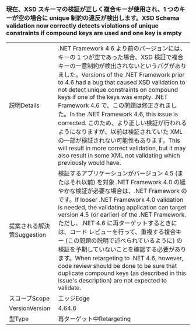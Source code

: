 ### <a name="xsd-schema-validation-now-correctly-detects-violations-of-unique-constraints-if-compound-keys-are-used-and-one-key-is-empty"></a><span data-ttu-id="6d7fa-101">現在、XSD スキーマの検証が正しく複合キーが使用され、1 つのキーが空の場合に unique 制約の違反が検出します。</span><span class="sxs-lookup"><span data-stu-id="6d7fa-101">XSD Schema validation now correctly detects violations of unique constraints if compound keys are used and one key is empty</span></span>

|   |   |
|---|---|
|<span data-ttu-id="6d7fa-102">説明</span><span class="sxs-lookup"><span data-stu-id="6d7fa-102">Details</span></span>|<span data-ttu-id="6d7fa-103">.NET Framework 4.6 より前のバージョンには、キーの 1 つが空であった場合、XSD 検証で複合キーの一意制約が検出されないというバグがありました。</span><span class="sxs-lookup"><span data-stu-id="6d7fa-103">Versions of the .NET Framework prior to 4.6 had a bug that caused XSD validation to not detect unique constraints on compound keys if one of the keys was empty.</span></span> <span data-ttu-id="6d7fa-104">.NET Framework 4.6 で、この問題は修正されました。</span><span class="sxs-lookup"><span data-stu-id="6d7fa-104">In the .NET Framework 4.6, this issue is corrected.</span></span> <span data-ttu-id="6d7fa-105">このため、より正しい検証が行われるようになりますが、以前は検証されていた XML の一部が検証されない可能性もあります。</span><span class="sxs-lookup"><span data-stu-id="6d7fa-105">This will result in more correct validation, but it may also result in some XML not validating which previously would have.</span></span>|
|<span data-ttu-id="6d7fa-106">提案される解決策</span><span class="sxs-lookup"><span data-stu-id="6d7fa-106">Suggestion</span></span>|<span data-ttu-id="6d7fa-107">検証するアプリケーションがバージョン 4.5 (またはそれ以前) を対象 .NET Framework 4.0 の緩やかな検証が必要な場合は、.NET Framework のです。</span><span class="sxs-lookup"><span data-stu-id="6d7fa-107">If looser .NET Framework 4.0 validation is needed, the validating application can target version 4.5 (or earlier) of the .NET Framework.</span></span> <span data-ttu-id="6d7fa-108">ただし、.NET 4.6 に再ターゲットするときには、コード レビューを行って、重複する複合キー (この問題の説明で述べられているように) の検証を予期していないことを確認する必要があります。</span><span class="sxs-lookup"><span data-stu-id="6d7fa-108">When retargeting to .NET 4.6, however, code review should be done to be sure that duplicate compound keys (as described in this issue's description) are not expected to validate.</span></span>|
|<span data-ttu-id="6d7fa-109">スコープ</span><span class="sxs-lookup"><span data-stu-id="6d7fa-109">Scope</span></span>|<span data-ttu-id="6d7fa-110">エッジ</span><span class="sxs-lookup"><span data-stu-id="6d7fa-110">Edge</span></span>|
|<span data-ttu-id="6d7fa-111">Version</span><span class="sxs-lookup"><span data-stu-id="6d7fa-111">Version</span></span>|<span data-ttu-id="6d7fa-112">4.6</span><span class="sxs-lookup"><span data-stu-id="6d7fa-112">4.6</span></span>|
|<span data-ttu-id="6d7fa-113">型</span><span class="sxs-lookup"><span data-stu-id="6d7fa-113">Type</span></span>|<span data-ttu-id="6d7fa-114">再ターゲット中</span><span class="sxs-lookup"><span data-stu-id="6d7fa-114">Retargeting</span></span>|

